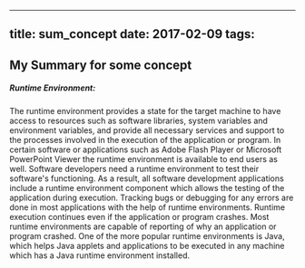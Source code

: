 
---
title: sum_concept
date: 2017-02-09
tags:
---
My Summary for some concept
---------------------------
##### Runtime Environment:
The runtime environment provides a state for the target machine to have access to resources such as software libraries, system variables and environment variables, and provide all necessary services and support to the processes involved in the execution of the application or program. In certain software or applications such as Adobe Flash Player or Microsoft PowerPoint Viewer the runtime environment is available to end users as well.
Software developers need a runtime environment to test their software's functioning. As a result, all software development applications include a runtime environment component which allows the testing of the application during execution. Tracking bugs or debugging for any errors are done in most applications with the help of runtime environments. Runtime execution continues even if the application or program crashes. Most runtime environments are capable of reporting of why an application or program crashed. One of the more popular runtime environments is Java, which helps Java applets and applications to be executed in any machine which has a Java runtime environment installed.
<!--more-->
